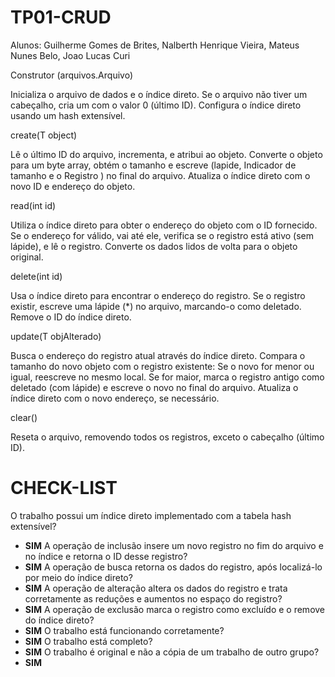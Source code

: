 # TP01-CRUD
Alunos: Guilherme Gomes de Brites, Nalberth Henrique Vieira, Mateus Nunes Belo, Joao Lucas Curi

Construtor (arquivos.Arquivo)

Inicializa o arquivo de dados e o índice direto.
Se o arquivo não tiver um cabeçalho, cria um com o valor 0 (último ID).
Configura o índice direto usando um hash extensível.

create(T object)

Lê o último ID do arquivo, incrementa, e atribui ao objeto.
Converte o objeto para um byte array, obtém o tamanho e escreve (lapide, Indicador de tamanho e o Registro ) no final do arquivo.
Atualiza o índice direto com o novo ID e endereço do objeto.

read(int id)

Utiliza o índice direto para obter o endereço do objeto com o ID fornecido.
Se o endereço for válido, vai até ele, verifica se o registro está ativo (sem lápide), e lê o registro.
Converte os dados lidos de volta para o objeto original.

delete(int id)

Usa o índice direto para encontrar o endereço do registro.
Se o registro existir, escreve uma lápide (*) no arquivo, marcando-o como deletado.
Remove o ID do índice direto.

update(T objAlterado)

Busca o endereço do registro atual através do índice direto.
Compara o tamanho do novo objeto com o registro existente:
Se o novo for menor ou igual, reescreve no mesmo local.
Se for maior, marca o registro antigo como deletado (com lápide) e escreve o novo no final do arquivo.
Atualiza o índice direto com o novo endereço, se necessário.

clear()

Reseta o arquivo, removendo todos os registros, exceto o cabeçalho (último ID).

# CHECK-LIST

O trabalho possui um índice direto implementado com a tabela hash extensível?
- **SIM**
A operação de inclusão insere um novo registro no fim do arquivo e no índice e retorna o ID desse registro?
- **SIM**
A operação de busca retorna os dados do registro, após localizá-lo por meio do índice direto?
- **SIM**
A operação de alteração altera os dados do registro e trata corretamente as reduções e aumentos no espaço do registro?
- **SIM**
A operação de exclusão marca o registro como excluído e o remove do índice direto?
- **SIM**
O trabalho está funcionando corretamente?
- **SIM**
O trabalho está completo?
- **SIM**
O trabalho é original e não a cópia de um trabalho de outro grupo?
- **SIM**
